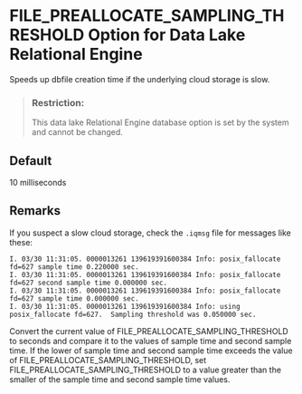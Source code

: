 <!-- loioc704888fb2bf47e99908498ed1d9f042 -->

# FILE\_PREALLOCATE\_SAMPLING\_THRESHOLD Option for Data Lake Relational Engine

Speeds up dbfile creation time if the underlying cloud storage is slow.



> ### Restriction:  
> This data lake Relational Engine database option is set by the system and cannot be changed.



<a name="loioc704888fb2bf47e99908498ed1d9f042__section_w4t_f2c_mz"/>

## Default

10 milliseconds



<a name="loioc704888fb2bf47e99908498ed1d9f042__section_yz5_32c_mz"/>

## Remarks

If you suspect a slow cloud storage, check the `.iqmsg` file for messages like these:

```
I. 03/30 11:31:05. 0000013261 139619391600384 Info: posix_fallocate fd=627 sample time 0.220000 sec.
I. 03/30 11:31:05. 0000013261 139619391600384 Info: posix_fallocate fd=627 second sample time 0.000000 sec.
I. 03/30 11:31:05. 0000013261 139619391600384 Info: posix_fallocate fd=627 sample time 0.000000 sec.
I. 03/30 11:31:05. 0000013261 139619391600384 Info: using posix_fallocate fd=627.  Sampling threshold was 0.050000 sec.

```

Convert the current value of FILE\_PREALLOCATE\_SAMPLING\_THRESHOLD to seconds and compare it to the values of sample time and second sample time. If the lower of sample time and second sample time exceeds the value of FILE\_PREALLOCATE\_SAMPLING\_THRESHOLD, set FILE\_PREALLOCATE\_SAMPLING\_THRESHOLD to a value greater than the smaller of the sample time and second sample time values.

